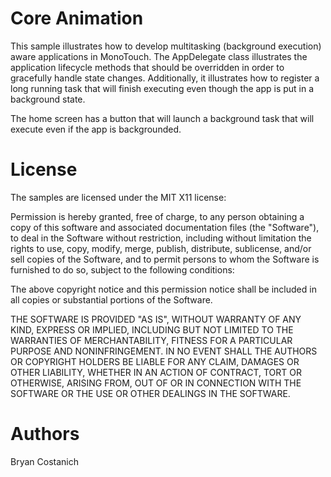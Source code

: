 Core Animation
=================

This sample illustrates how to develop multitasking (background execution) aware applications in MonoTouch. The AppDelegate class illustrates the application lifecycle methods that should be overridden in order to gracefully handle state changes. Additionally, it illustrates how to register a long running task that will finish executing even though the app is put in a background state.

The home screen has a button that will launch a background task that will execute even if the app is backgrounded.

License
=======

The samples are licensed under the MIT X11 license:

Permission is hereby granted, free of charge, to any person obtaining a copy
of this software and associated documentation files (the "Software"), to deal
in the Software without restriction, including without limitation the rights
to use, copy, modify, merge, publish, distribute, sublicense, and/or sell
copies of the Software, and to permit persons to whom the Software is
furnished to do so, subject to the following conditions:

The above copyright notice and this permission notice shall be included in
all copies or substantial portions of the Software.

THE SOFTWARE IS PROVIDED "AS IS", WITHOUT WARRANTY OF ANY KIND, EXPRESS OR
IMPLIED, INCLUDING BUT NOT LIMITED TO THE WARRANTIES OF MERCHANTABILITY,
FITNESS FOR A PARTICULAR PURPOSE AND NONINFRINGEMENT. IN NO EVENT SHALL THE
AUTHORS OR COPYRIGHT HOLDERS BE LIABLE FOR ANY CLAIM, DAMAGES OR OTHER
LIABILITY, WHETHER IN AN ACTION OF CONTRACT, TORT OR OTHERWISE, ARISING FROM,
OUT OF OR IN CONNECTION WITH THE SOFTWARE OR THE USE OR OTHER DEALINGS IN
THE SOFTWARE.

Authors
=======

Bryan Costanich
